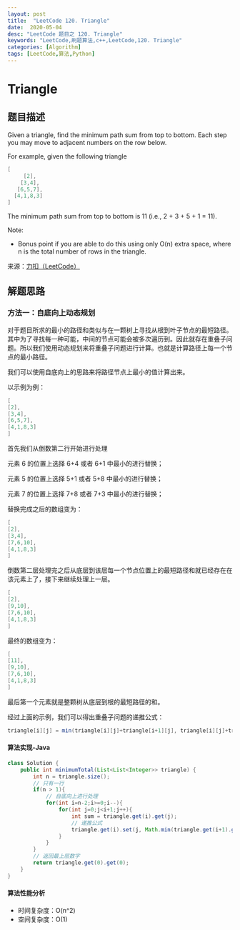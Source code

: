 ```yaml
---
layout: post
title:  "LeetCode 120. Triangle"
date:  2020-05-04
desc: "LeetCode 题目之 120. Triangle"
keywords: "LeetCode,刷题算法,c++,LeetCode,120. Triangle"
categories: [Algorithm]
tags: [LeetCode,算法,Python]
---
```

# Triangle

## 题目描述

Given a triangle, find the minimum path sum from top to bottom. Each step you may move to adjacent numbers on the row below.

For example, given the following triangle

```s
[
     [2],
    [3,4],
   [6,5,7],
  [4,1,8,3]
]
```

The minimum path sum from top to bottom is 11 (i.e., 2 + 3 + 5 + 1 = 11).

Note:

- Bonus point if you are able to do this using only O(n) extra space, where n is the total number of rows in the triangle.

来源：[力扣（LeetCode）](https://leetcode-cn.com/problems/triangle)

## 解题思路

### 方法一：自底向上动态规划

对于题目所求的最小的路径和类似与在一颗树上寻找从根到叶子节点的最短路径。其中为了寻找每一种可能，中间的节点可能会被多次遍历到。因此就存在重叠子问题。所以我们使用动态规划来将重叠子问题进行计算。也就是计算路径上每一个节点的最小路径。

我们可以使用自底向上的思路来将路径节点上最小的值计算出来。

以示例为例：

```s
[
[2],
[3,4],
[6,5,7],
[4,1,8,3]
]
```

首先我们从倒数第二行开始进行处理

元素 6 的位置上选择 6+4 或者 6+1 中最小的进行替换；

元素 5 的位置上选择 5+1 或者 5+8 中最小的进行替换；

元素 7 的位置上选择 7+8 或者 7+3 中最小的进行替换；

替换完成之后的数组变为：

```s
[
[2],
[3,4],
[7,6,10],
[4,1,8,3]
]
```

倒数第二层处理完之后从底层到该层每一个节点位置上的最短路径和就已经存在在该元素上了，接下来继续处理上一层。

```s
[
[2],
[9,10],
[7,6,10],
[4,1,8,3]
]
```

最终的数组变为：

```s
[
[11],
[9,10],
[7,6,10],
[4,1,8,3]
]
```

最后第一个元素就是整颗树从底层到根的最短路径的和。

经过上面的示例，我们可以得出重叠子问题的递推公式：

```java
triangle[i][j] = min(triangle[i][j]+triangle[i+1][j], triangle[i][j]+triangle[i+1][j+1])
```

#### 算法实现-Java

```java
class Solution {
    public int minimumTotal(List<List<Integer>> triangle) {
        int n = triangle.size();
        // 只有一行
        if(n > 1){
            // 自底向上进行处理
            for(int i=n-2;i>=0;i--){
                for(int j=0;j<i+1;j++){
                    int sum = triangle.get(i).get(j);
                    // 递推公式
                    triangle.get(i).set(j, Math.min(triangle.get(i+1).get(j),triangle.get(i+1).get(j+1))+sum);
                }
            }
        }
        // 返回最上层数字
        return triangle.get(0).get(0);
    }
}
```

#### 算法性能分析

- 时间复杂度：O(n^2)
- 空间复杂度：O(1)
